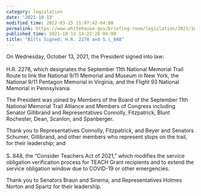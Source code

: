 ```yaml
---
category: legislation
date: '2021-10-13'
modified_time: 2022-03-15 11:07:42-04:00
permalink: https://www.whitehouse.gov/briefing-room/legislation/2021/10/13/bills-signed-h-r-2278-and-s-848/
published_time: 2021-10-13 14:22:28-04:00
title: "Bills Signed: H.R. 2278 and S.\_848"
---
```

 
On Wednesday, October 13, 2021, the President signed into law:  
   
H.R. 2278, which designates the September 11th National Memorial Trail
Route to link the National 9/11 Memorial and Museum in New York, the
National 9/11 Pentagon Memorial in Virginia, and the Flight 93 National
Memorial in Pennsylvania.

The President was joined by Members of the Board of the September 11th
National Memorial Trail Alliance and Members of Congress including
Senator Gillibrand and Representatives Connolly, Fitzpatrick, Blunt
Rochester, Dean, Scanlon, and Spanberger.  

Thank you to Representatives Connolly, Fitzpatrick, and Beyer and
Senators Schumer, Gillibrand, and other members who represent stops on
the trail, for their leadership; and  
   
S. 848, the “Consider Teachers Act of 2021,” which modifies the service
obligation verification process for TEACH Grant recipients and to extend
the service obligation window due to COVID-19 or other emergencies.

Thank you to Senators Braun and Sinema, and Representatives Holmes
Norton and Spartz for their leadership.
